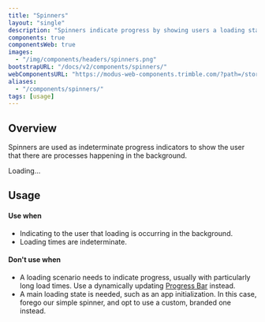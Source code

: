 ```yaml
---
title: "Spinners"
layout: "single"
description: "Spinners indicate progress by showing users a loading state."
components: true
componentsWeb: true
images:
  - "/img/components/headers/spinners.png"
bootstrapURL: "/docs/v2/components/spinners/"
webComponentsURL: "https://modus-web-components.trimble.com/?path=/story/components-spinner--default"
aliases:
  - "/components/spinners/"
tags: [usage]
---
```


## Overview

Spinners are used as indeterminate progress indicators to show the user that there are processes happening in the background.

<div class="guide-example-block d-flex">
  <div class="guide-sample text-center text-primary mx-3">
    <div class="spinner-border">
    <span class="sr-only visually-hidden">Loading...</span>
    </div>
  </div>
</div>

## Usage

#### Use when

- Indicating to the user that loading is occurring in the background.
- Loading times are indeterminate.

#### Don't use when

- A loading scenario needs to indicate progress, usually with particularly long load times. Use a dynamically updating [Progress Bar](/components/web/progress-bars/) instead.
- A main loading state is needed, such as an app initialization. In this case, forego our simple spinner, and opt to use a custom, branded one instead.
